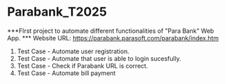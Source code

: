 # Parabank_T2025
***FIrst project to automate different functionalities of "Para Bank" Web App. ***
Website URL: https://parabank.parasoft.com/parabank/index.htm
1. Test Case - Automate user registration.
2. Test Case - Automate that user is able to login sucesfully. 
3. Test Case - Check if Parabank URL is correct.
4. Test Case - Automate bill payment
